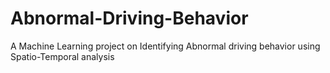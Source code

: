 # Abnormal-Driving-Behavior
A Machine Learning project on Identifying Abnormal driving behavior using Spatio-Temporal analysis
